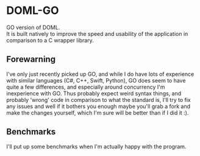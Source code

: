 # DOML-GO
GO version of DOML.  
It is built natively to improve the speed and usability of the application in comparison to a C wrapper library.

## Forewarning
I've only just recently picked up GO, and while I do have lots of experience with similar languages (C#, C++, Swift, Python),
GO does seem to have quite a few differences, and especially around concurrency I'm inexperience with GO.
Thus probably expect weird syntax things, and probably 'wrong' code in comparison to what the standard is, I'll try to fix any issues
and well if it bothers you enough maybe you'll grab a fork and make the changes yourself, which I'm sure will be better than if I did it :).

## Benchmarks
I'll put up some benchmarks when I'm actually happy with the program.
